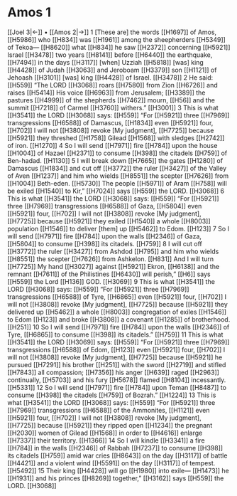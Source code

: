 # Amos 1
[[Joel 3|←]] • [[Amos 2|→]]
1 [These are] the words [[H1697]] of Amos, [[H5986]] who [[H834]] was [[H1961]] among the sheepherders [[H5349]] of Tekoa— [[H8620]] what [[H834]] he saw [[H2372]] concerning [[H5921]] Israel [[H3478]] two years [[H8141]] before [[H6440]] the earthquake, [[H7494]] in the days [[H3117]] [when] Uzziah [[H5818]] [was] king [[H4428]] of Judah [[H3063]] and Jeroboam [[H3379]] son [[H1121]] of Jehoash [[H3101]] [was] king [[H4428]] of Israel. [[H3478]] 
2 He said: [[H559]] “The LORD [[H3068]] roars [[H7580]] from Zion [[H6726]] and raises [[H5414]] His voice [[H6963]] from Jerusalem; [[H3389]] the pastures [[H4999]] of the shepherds [[H7462]] mourn, [[H56]] and the summit [[H7218]] of Carmel [[H3760]] withers.” [[H3001]] 
3 This is what [[H3541]] the LORD [[H3068]] says: [[H559]] “For [[H5921]] three [[H7969]] transgressions [[H6588]] of Damascus, [[H1834]] even [[H5921]] four, [[H702]] I will not [[H3808]] revoke [My judgment], [[H7725]] because [[H5921]] they threshed [[H1758]] Gilead [[H1568]] with sledges [[H2742]] of iron. [[H1270]] 
4 So I will send [[H7971]] fire [[H784]] upon the house [[H1004]] of Hazael [[H2371]] to consume [[H398]] the citadels [[H759]] of  Ben-hadad. [[H1130]] 
5 I will break down [[H7665]] the gates [[H1280]] of Damascus [[H1834]] and cut off [[H3772]] the ruler [[H3427]] of the Valley of Aven [[H1237]] and him who wields [[H8551]] the scepter [[H7626]] from [[H1004]] Beth-eden. [[H5730]] The people [[H5971]] of Aram [[H758]] will be exiled [[H1540]] to Kir,” [[H7024]] says [[H559]] the LORD. [[H3068]] 
6 This is what [[H3541]] the LORD [[H3068]] says: [[H559]] “For [[H5921]] three [[H7969]] transgressions [[H6588]] of Gaza, [[H5804]] even [[H5921]] four, [[H702]] I will not [[H3808]] revoke [My judgment], [[H7725]] because [[H5921]] they exiled [[H1540]] a whole [[H8003]] population [[H1546]] to deliver [them] up [[H5462]] to Edom. [[H123]] 
7 So I will send [[H7971]] fire [[H784]] upon the walls [[H2346]] of Gaza, [[H5804]] to consume [[H398]] its citadels. [[H759]] 
8 I will cut off [[H3772]] the ruler [[H3427]] from Ashdod [[H795]] and him who wields [[H8551]] the scepter [[H7626]] from Ashkelon. [[H831]] And I will turn [[H7725]] My hand [[H3027]] against [[H5921]] Ekron, [[H6138]] and the remnant [[H7611]] of the Philistines [[H6430]] will perish,” [[H6]] says [[H559]] the Lord [[H136]] GOD. [[H3069]] 
9 This is what [[H3541]] the LORD [[H3068]] says: [[H559]] “For [[H5921]] three [[H7969]] transgressions [[H6588]] of Tyre, [[H6865]] even [[H5921]] four, [[H702]] I will not [[H3808]] revoke [My judgment], [[H7725]] because [[H5921]] they delivered up [[H5462]] a whole [[H8003]] congregation of exiles [[H1546]] to Edom [[H123]] and broke [[H3808]] a covenant [[H1285]] of brotherhood. [[H251]] 
10 So I will send [[H7971]] fire [[H784]] upon the walls [[H2346]] of Tyre, [[H6865]] to consume [[H398]] its citadels.” [[H759]] 
11 This is what [[H3541]] the LORD [[H3069]] says: [[H559]] “For [[H5921]] three [[H7969]] transgressions [[H6588]] of Edom, [[H123]] even [[H5921]] four, [[H702]] I will not [[H3808]] revoke [My judgment], [[H7725]] because [[H5921]] he pursued [[H7291]] his brother [[H251]] with the sword [[H2719]] and stifled [[H7843]] all compassion; [[H7356]] his anger [[H639]] raged [[H2963]] continually, [[H5703]] and his fury [[H5678]] flamed [[H8104]] incessantly. [[H5331]] 
12 So I will send [[H7971]] fire [[H784]] upon Teman [[H8487]] to consume [[H398]] the citadels [[H759]] of Bozrah.” [[H1224]] 
13 This is what [[H3541]] the LORD [[H3068]] says: [[H559]] “For [[H5921]] three [[H7969]] transgressions [[H6588]] of the Ammonites, [[H1121]] even [[H5921]] four, [[H702]] I will not [[H3808]] revoke [My judgment], [[H7725]] because [[H5921]] they ripped open [[H1234]] the pregnant [[H2030]] women of Gilead [[H1568]] in order to [[H4616]] enlarge [[H7337]] their territory. [[H1366]] 
14 So I will kindle [[H3341]] a fire [[H784]] in the walls [[H2346]] of Rabbah [[H7237]] to consume [[H398]] its citadels [[H759]] amid war cries [[H8643]] on the day [[H3117]] of battle [[H4421]] and a violent wind [[H5591]] on the day [[H3117]] of tempest. [[H5492]] 
15 Their king [[H4428]] will go [[H1980]] into exile— [[H1473]] he [[H1931]] and his princes [[H8269]] together,” [[H3162]] says [[H559]] the LORD. [[H3068]] 
